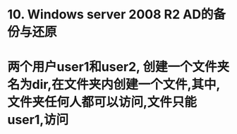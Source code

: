 # 10. Windows server 2008 R2 AD的备份与还原

# 两个用户user1和user2, 创建一个文件夹名为dir,在文件夹内创建一个文件,其中,文件夹任何人都可以访问,文件只能user1,访问





